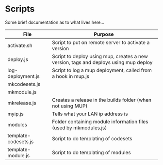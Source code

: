 # Scripts

Some brief documentation as to what lives here...

| File                 | Purpose                                                                              |
| -------------------- | ------------------------------------------------------------------------------------ |
| activate.sh          | Script to put on remote server to activate a version                                 |
| deploy.js            | Script to deploy using mup, creates a new version, tags and deploys using mup deploy |
| log-deployment.js    | Script to log a mup deployment, called from a hook in mup.js                         |
| mkcodesets.js        |                                                                                      |
| mkmodule.js          |                                                                                      |
| mkrelease.js         | Creates a release in the builds folder (when not using MUP)                          |
| myip.js              | Tells what your LAN ip address is                                                    |
| modules              | Folder containing module information files (used by mkmodules.js)                    |
| template-codesets.js | Script to do templating of codesets                                                  |
| template-module.js   | Script to do templating of modules                                                   |
